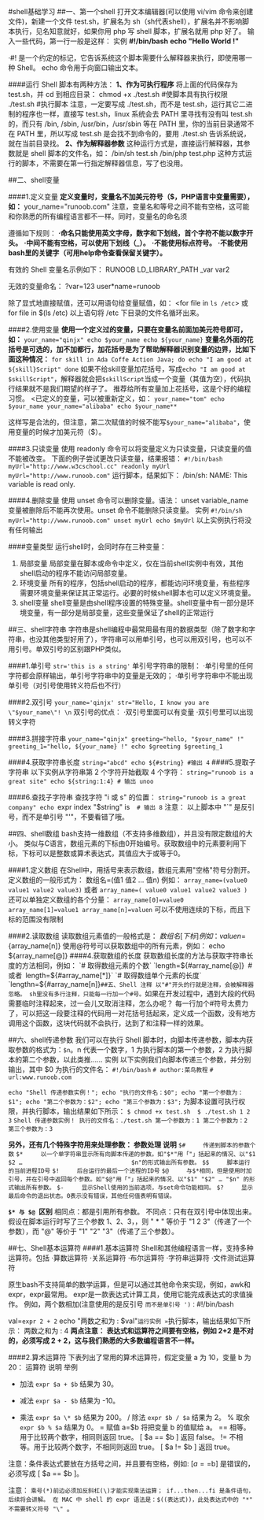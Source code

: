 #shell基础学习
##一、第一个shell
打开文本编辑器(可以使用 vi/vim 命令来创建文件)，新建一个文件 test.sh，扩展名为 sh（sh代表shell），扩展名并不影响脚本执行，见名知意就好，如果你用 php 写 shell 脚本，扩展名就用 php 好了。
输入一些代码，第一行一般是这样：
实例
**#!/bin/bash**
**echo "Hello World !"**

·#! 是一个约定的标记，它告诉系统这个脚本需要什么解释器来执行，即使用哪一种 Shell。
echo 命令用于向窗口输出文本。

####运行 Shell 脚本有两种方法：
**1、作为可执行程序**
将上面的代码保存为 test.sh，并 cd 到相应目录：
chmod +x ./test.sh  #使脚本具有执行权限
./test.sh  #执行脚本
注意，一定要写成 ./test.sh，而不是 test.sh，运行其它二进制的程序也一样，直接写 test.sh，linux 系统会去 PATH 里寻找有没有叫 test.sh 的，而只有 /bin, /sbin, /usr/bin，/usr/sbin 等在 PATH 里，你的当前目录通常不在 PATH 里，所以写成 test.sh 是会找不到命令的，要用 ./test.sh 告诉系统说，就在当前目录找。
**2、作为解释器参数**
这种运行方式是，直接运行解释器，其参数就是 shell 脚本的文件名，如：
/bin/sh test.sh
/bin/php test.php
这种方式运行的脚本，不需要在第一行指定解释器信息，写了也没用。

##二、shell变量

####1.定义变量
**定义变量时，变量名不加美元符号（$，PHP语言中变量需要），如：**
your_name="runoob.com"
注意，变量名和等号之间不能有空格，这可能和你熟悉的所有编程语言都不一样。同时，变量名的命名须

遵循如下规则：
**·命名只能使用英文字母，数字和下划线，首个字符不能以数字开头。**
**·中间不能有空格，可以使用下划线（_）。**
**·不能使用标点符号。**
**·不能使用bash里的关键字（可用help命令查看保留关键字）。**

有效的 Shell 变量名示例如下：
RUNOOB
LD_LIBRARY_PATH
_var
var2

无效的变量命名：
?var=123
user*name=runoob

除了显式地直接赋值，还可以用语句给变量赋值，如：
<for file in `ls /etc`>
或
for file in $(ls /etc)
以上语句将 /etc 下目录的文件名循环出来。

####2.使用变量
**使用一个定义过的变量，只要在变量名前面加美元符号即可，如：**
`your_name="qinjx"
echo $your_name
echo ${your_name}`
**变量名外面的花括号是可选的，加不加都行，加花括号是为了帮助解释器识别变量的边界，比如下面这种情况：**
`for skill in Ada Coffe Action Java; do
    echo "I am good at ${skill}Script"
done`
如果不给skill变量加花括号，写成`echo "I am good at $skillScript"`，解释器就会把`$skillScript`当成一个变量（其值为空），代码执行结果就不是我们期望的样子了。
推荐给所有变量加上花括号，这是个好的编程习惯。
<已定义的变量，可以被重新定义，如：
`your_name="tom"
echo $your_name
your_name="alibaba"
echo $your_name**`

这样写是合法的，但注意，第二次赋值的时候不能写`$your_name="alibaba"`，使用变量的时候才加美元符（$）。

####3.只读变量
使用 readonly 命令可以将变量定义为只读变量，只读变量的值不能被改变。
下面的例子尝试更改只读变量，结果报错：
`#!/bin/bash
myUrl="http://www.w3cschool.cc"
readonly myUrl
myUrl="http://www.runoob.com"`
运行脚本，结果如下：
/bin/sh: NAME: This variable is read only.

####4.删除变量
使用 unset 命令可以删除变量。语法：
unset variable_name
变量被删除后不能再次使用。unset 命令不能删除只读变量。
实例
`#!/bin/sh
myUrl="http://www.runoob.com"
unset myUrl
echo $myUrl`
以上实例执行将没有任何输出

####变量类型
运行shell时，会同时存在三种变量：
1) 局部变量 局部变量在脚本或命令中定义，仅在当前shell实例中有效，其他shell启动的程序不能访问局部变量。
2) 环境变量 所有的程序，包括shell启动的程序，都能访问环境变量，有些程序需要环境变量来保证其正常运行。必要的时候shell脚本也可以定义环境变量。
3) shell变量 shell变量是由shell程序设置的特殊变量。shell变量中有一部分是环境变量，有一部分是局部变量，这些变量保证了shell的正常运行


##三、shell字符串
字符串是shell编程中最常用最有用的数据类型（除了数字和字符串，也没其他类型好用了），字符串可以用单引号，也可以用双引号，也可以不用引号。单双引号的区别跟PHP类似。

####1.单引号
`str='this is a string'`
单引号字符串的限制：
·单引号里的任何字符都会原样输出，单引号字符串中的变量是无效的；
·单引号字符串中不能出现单引号（对引号使用转义符后也不行）

####2.双引号
`your_name='qinjx'
str="Hello, I know you are \"$your_name\"! \n`
双引号的优点：
·双引号里面可以有变量
·双引号里可以出现转义字符

####3.拼接字符串
`your_name="qinjx"
greeting="hello, "$your_name" !"
greeting_1="hello, ${your_name} !"
echo $greeting $greeting_1`

####4.获取字符串长度
`string="abcd"
echo ${#string} #输出 4`
####5.提取子字符串
以下实例从字符串第 2 个字符开始截取 4 个字符：
`string="runoob is a great site"
echo ${string:1:4} # 输出 unoo`

####6.查找子字符串
查找字符 "i 或 s" 的位置：
`string="runoob is a great company"
echo `expr index "$string" is`  # 输出 8`
注意： 以上脚本中 "`" 是反引号，而不是单引号 "'"，不要看错了哦。


##四、shell数组
bash支持一维数组（不支持多维数组），并且没有限定数组的大小。
类似与C语言，数组元素的下标由0开始编号。获取数组中的元素要利用下标，下标可以是整数或算术表达式，其值应大于或等于0。

####1.定义数组
在Shell中，用括号来表示数组，数组元素用"空格"符号分割开。定义数组的一般形式为：
数组名=(值1 值2 ... 值n)
例如：
`array_name=(value0 value1 value2 value3)`
或者
`array_name=(
value0
value1
value2
value3
)`
还可以单独定义数组的各个分量：
`array_name[0]=value0
array_name[1]=value1
array_name[n]=valuen`
可以不使用连续的下标，而且下标的范围没有限制

####2.读取数组
读取数组元素值的一般格式是：
${数组名[下标]}
例如：
valuen=${array_name[n]}
使用@符号可以获取数组中的所有元素，例如：
echo ${array_name[@]}
####4.获取数组的长度
获取数组长度的方法与获取字符串长度的方法相同，例如：
`# 取得数组元素的个数`
`length=${#array_name[@]}`
`# 或者`
`length=${#array_name[*]}`
`# 取得数组单个元素的长度`
`lengthn=${#array_name[n]}`
##五、Shell 注释
以"#"开头的行就是注释，会被解释器忽略。
sh里没有多行注释，只能每一行加一个#号。
`如果在开发过程中，遇到大段的代码需要临时注释起来，过一会儿又取消注释，怎么办呢？
每一行加个#符号太费力了，可以把这一段要注释的代码用一对花括号括起来，定义成一个函数，没有地方调用这个函数，这块代码就不会执行，达到了和注释一样的效果。


##六、shell传递参数
我们可以在执行 Shell 脚本时，向脚本传递参数，脚本内获取参数的格式为：`$n`。n 代表一个数字，1 为执行脚本的第一个参数，2 为执行脚本的第二个参数，以此类推……
实例
以下实例我们向脚本传递三个参数，并分别输出，其中 $0 为执行的文件名：
`#!/bin/bash`
`# author:菜鸟教程`
`# url:www.runoob.com`

`echo "Shell 传递参数实例！";
echo "执行的文件名：$0";
echo "第一个参数为：$1";
echo "第二个参数为：$2";
echo "第三个参数为：$3";`
为脚本设置可执行权限，并执行脚本，输出结果如下所示：
`$ chmod +x test.sh 
$ ./test.sh 1 2 3`
`Shell 传递参数实例！
执行的文件名：./test.sh
第一个参数为：1
第二个参数为：2
第三个参数为：3`

**另外，还有几个特殊字符用来处理参数：
参数处理	说明**
`$#	    传递到脚本的参数个数`
`$*	    以一个单字符串显示所有向脚本传递的参数。如"$*"用「"」括起来的情况、以"$1 $2 …                               $n"的形式输出所有参数。`
`$$	    脚本运行的当前进程ID号`
`$!	    后台运行的最后一个进程的ID号`
`$@	    与$*相同，但是使用时加引号，并在引号中返回每个参数。如"$@"用「"」括起来的情况、以"$1" "$2" … "$n" 的形式输出所有参数。`
`$-	    显示Shell使用的当前选项，与set命令功能相同。`
`$?	    显示最后命令的退出状态。0表示没有错误，其他任何值表明有错误。`

**`$* 与 $@ `区别**
相同点：都是引用所有参数。
不同点：只有在双引号中体现出来。假设在脚本运行时写了三个参数 1、2、3，，则 " * " 等价于 "1 2 3"（传递了一个参数），而 "@" 等价于 "1" "2" "3"（传递了三个参数）。


##七、Shell基本运算符
####1.基本运算符
Shell和其他编程语言一样，支持多种运算符。包括
·算数运算符
·关系运算符
·布尔运算符
·字符串运算符
·文件测试运算符

原生bash不支持简单的数学运算，但是可以通过其他命令来实现，例如，awk和expr，expr最常用。
expr是一款表达式计算工具，使用它能完成表达式的求值操作。
例如，两个数相加(注意使用的是反引号 ` 而不是单引号 ')：
`#!/bin/bash

val=`expr 2 + 2`
echo "两数之和为 : $val"`
运行实例 »
`执行脚本，输出结果如下所示：
两数之和为 : 4
**两点注意：
表达式和运算符之间要有空格，例如 2+2 是不对的，必须写成 2 + 2，这与我们熟悉的大多数编程语言不一样。**

####2.算术运算符
下表列出了常用的算术运算符，假定变量 a 为 10，变量 b 为 20：
运算符	说明	举例
+	加法	`expr $a + $b`     结果为 30。
-	减法	`expr $a - $b`     结果为 -10。
*	乘法	`expr $a \* $b`    结果为  200。
/	除法	`expr $b / $a`     结果为 2。
%	取余	`expr $b % $a`     结果为 0。
=	赋值	                   a=$b 将把变量 b 的值赋给 a。
==	相等。用于比较两个数字，相同则返回 true。       [ $a == $b ] 返回 false。
!=	不相等。用于比较两个数字，不相同则返回 true。    [ $a != $b ] 返回 true。

注意：条件表达式要放在方括号之间，并且要有空格，例如: [$a==$b] 是错误的，必须写成 [ $a == $b ]。

注意：
`乘号(*)前边必须加反斜杠(\)才能实现乘法运算；
if...then...fi 是条件语句，后续将会讲解。
在 MAC 中 shell 的 expr 语法是：$((表达式))，此处表达式中的 "*" 不需要转义符号 "\" `。

